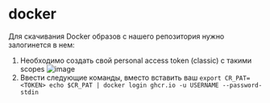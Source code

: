 # docker

Для скачивания Docker образов с нашего репозитория нужно залогинется в нем:

1) Необходимо создать свой personal access token (classic) с такими scopes
![image](https://github.com/PoTerPimRus/docker/assets/52749469/418da2fa-8ca4-4073-b14a-3f1a9fc7a1ab)
2) Ввести следующие команды, вместо <TOKEN> вставить ваш
`export CR_PAT=<TOKEN>
echo $CR_PAT | docker login ghcr.io -u USERNAME --password-stdin`
